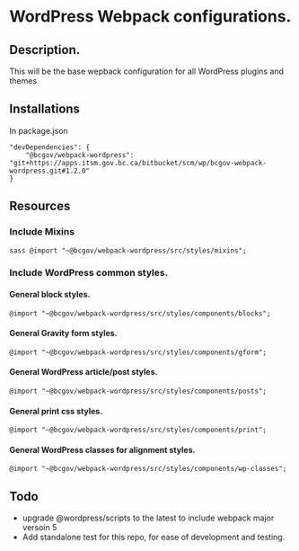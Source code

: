 # WordPress Webpack configurations.

## Description.
This will be the base wepback configuration for all WordPress plugins and themes

## Installations

In package.json
``` 
"devDependencies": {   
    "@bcgov/webpack-wordpress": "git+https://apps.itsm.gov.bc.ca/bitbucket/scm/wp/bcgov-webpack-wordpress.git#1.2.0"
}
```


## Resources 

### Include Mixins
```sass @import "~@bcgov/webpack-wordpress/src/styles/mixins";```

### Include WordPress common styles.

#### General block styles.
```@import "~@bcgov/webpack-wordpress/src/styles/components/blocks";```

#### General Gravity form styles.
```@import "~@bcgov/webpack-wordpress/src/styles/components/gform";```

#### General WordPress article/post styles.
```@import "~@bcgov/webpack-wordpress/src/styles/components/posts";```

#### General print css styles.
```@import "~@bcgov/webpack-wordpress/src/styles/components/print";```

#### General WordPress classes for alignment styles.
```@import "~@bcgov/webpack-wordpress/src/styles/components/wp-classes";```


## Todo
* upgrade @wordpress/scripts to the latest to include webpack major versoin 5
* Add standalone test for this repo, for ease of development and testing.